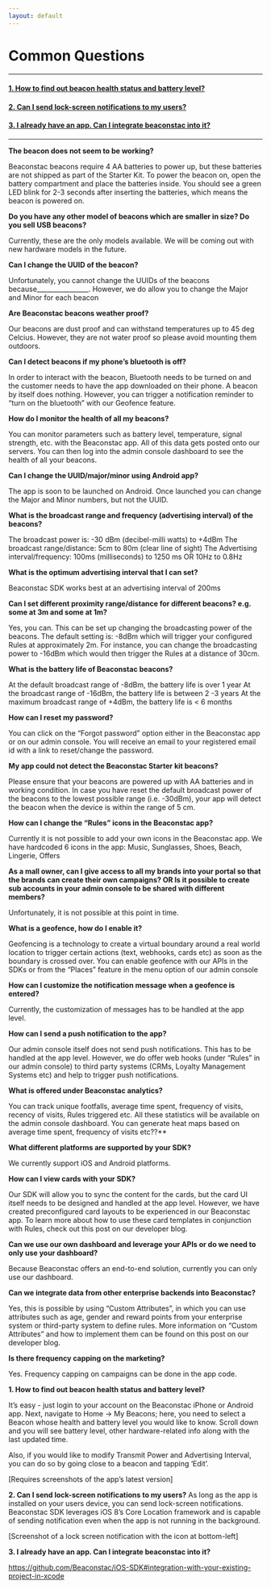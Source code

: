 ```yaml
---
layout: default
---
```


# Common Questions

---

#### [1. How to find out beacon health status and battery level?](#1)

#### [2. Can I send lock-screen notifications to my users?](#2)

#### [3. I already have an app. Can I integrate beaconstac into it?](#3)

---

**The beacon does not seem to be working?**

Beaconstac beacons require 4 AA batteries to power up, but these batteries are not shipped as part of the Starter Kit. To power the beacon on, open the battery compartment and place the batteries inside. You should see a green LED blink for 2-3 seconds after inserting the batteries, which means the beacon is powered on.

**Do you have any other model of beacons which are smaller in size? Do you sell USB beacons?**

Currently, these are the only models available. We will be coming out with new hardware models in the future.

**Can I change the UUID of the beacon?**

Unfortunately, you cannot change the UUIDs of the beacons because________________. However, we do allow you to change the Major and Minor for each beacon

**Are Beaconstac beacons weather proof?**

Our beacons are dust proof and can withstand temperatures up to 45 deg Celcius. However, they are not water proof so please avoid mounting them outdoors. 

**Can I detect beacons if my phone’s bluetooth is off?**

In order to interact with the beacon, Bluetooth needs to be turned on and the customer needs to have the app downloaded on their phone.  A beacon by itself does nothing. However, you can trigger a notification reminder to “turn on the bluetooth” with our Geofence feature.

**How do I monitor the health of all my beacons?**

You can monitor parameters such as battery level, temperature, signal strength, etc. with the Beaconstac app. All of this data gets posted onto our servers. You can then log into the admin console dashboard to see the health of all your beacons.

**Can I change the UUID/major/minor using Android app?**

The app is soon to be launched on Android. Once launched you can change the Major and Minor numbers, but not the UUID. 


**What is the broadcast range and frequency (advertising interval) of the beacons?**

The broadcast power is:  -30 dBm (decibel-milli watts) to +4dBm
The broadcast range/distance: 5cm to 80m (clear line of sight)
The Advertising interval/frequency: 100ms (milliseconds) to 1250 ms OR 10Hz to 0.8Hz


**What is the optimum advertising interval that I can set?**

Beaconstac SDK works best at an advertising interval of 200ms


**Can I set different proximity range/distance for different beacons? e.g. some at 3m and some at 1m?**

Yes, you can. This can be set up changing the broadcasting power of the beacons. The default setting is: -8dBm which will trigger your configured Rules at approximately 2m. For instance, you can change the broadcasting power to -16dBm which would then trigger the Rules at a distance of 30cm. 


**What is the battery life of Beaconstac beacons?**

At the default broadcast range of -8dBm, the battery life is over 1 year
At the broadcast range of -16dBm, the battery life is between 2 -3 years
At the maximum broadcast range of +4dBm, the battery life is < 6 months

**How can I reset my password?**

You can click on the “Forgot password” option either in the Beaconstac app or on our admin console. You will receive an email to your registered email id  with a link to reset/change the password.

**My app could not detect the Beaconstac Starter kit beacons?**

Please ensure that your beacons are powered up with AA batteries and in working condition. In case you have reset the default broadcast power of the beacons to the lowest possible range (i.e. -30dBm), your app will detect the beacon when the device is within the range of 5 cm.

**How can I change the “Rules” icons in the Beaconstac app?**

Currently it is not possible to add your own icons in the Beaconstac app. We have hardcoded 6 icons in the app: Music, Sunglasses, Shoes, Beach, Lingerie, Offers

**As a mall owner, can I give access to all my brands into your portal so that the brands can create their own campaigns? OR 
Is it possible to create sub accounts in your admin console to be shared with different members?**

Unfortunately, it is not possible at this point in time.


**What is a geofence, how do I enable it?**

Geofencing is a technology to create a virtual boundary around a real world location to trigger certain actions (text, webhooks, cards etc) as soon as the boundary is crossed over. You can enable geofence with our APIs in the SDKs or from the “Places” feature in the menu option of our admin console


**How can I customize the notification message when a geofence is entered?**

Currently, the customization of messages has to be handled at the app level.

**How can I send a push notification to the app?**

Our admin console itself does not send push notifications. This has to be handled at the app level. However, we do offer web hooks (under “Rules” in our admin console) to third party systems (CRMs, Loyalty Management Systems etc) and help to trigger push notifications.

**What is offered under Beaconstac analytics?**

You can track unique footfalls, average time spent, frequency of visits, recency of visits, Rules triggered etc. All these statistics will be available on the admin console dashboard. You can generate heat maps based on average time spent, frequency of visits etc??**

**What different platforms are supported by your SDK?**

We currently support iOS and Android platforms.

**How can I view cards with your SDK?**

Our SDK will allow you to sync the content for the cards, but the card UI itself needs to be designed and handled at the app level. However, we have created preconfigured card layouts to be experienced in our Beaconstac app. To learn more about how to use these card templates in conjunction with Rules, check out this post on our developer blog. 

**Can we use our own dashboard and leverage your APIs or do we need to only use your dashboard?**

Because Beaconstac offers an end-to-end solution, currently you can only use our dashboard. 

**Can we integrate data from other enterprise backends into Beaconstac?**

Yes, this is possible by using “Custom Attributes”, in which you can use attributes such as age, gender and reward points from your enterprise system or third-party system to define rules. More information on “Custom Attributes” and how to implement them can be found on this post on our developer blog. 

**Is there frequency capping on the marketing?** 

Yes. Frequency capping on campaigns can be done in the app code.


**<a name="1"></a>1. How to find out beacon health status and battery level?**

It’s easy - just login to your account on the Beaconstac iPhone or Android app. Next, navigate to Home -> My Beacons; here, you need to select a Beacon whose health and battery level you would like to know. Scroll down and you will see battery level, other hardware-related info along with the last updated time.

Also, if you would like to modify Transmit Power and Advertising Interval, you can do so by going close to a beacon and tapping ‘Edit’.

[Requires screenshots of the app’s latest version]

**<a name="2"></a>2. Can I send lock-screen notifications to my users?**
As long as the app is installed on your users device, you can send lock-screen notifications. Beaconstac SDK leverages iOS 8’s Core Location framework and is capable of sending notification even when the app is not running in the background.

[Screenshot of a lock screen notification with the icon at bottom-left]

**<a name="3"></a>3. I already have an app. Can I integrate beaconstac into it?**

<https://github.com/Beaconstac/iOS-SDK#integration-with-your-existing-project-in-xcode>
